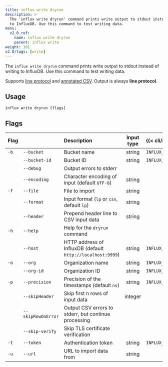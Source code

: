 ```yaml
---
title: influx write dryrun
description: >
  The 'influx write dryrun' command prints write output to stdout instead of writing
  to InfluxDB. Use this command to test writing data.
menu:
  v2_0_ref:
    name: influx write dryrun
    parent: influx write
weight: 101
v2.0/tags: [write]
---
```


The `influx write dryrun` command prints write output to stdout instead of writing
to InfluxDB. Use this command to test writing data.

Supports [line protocol](/v2.0/reference/syntax/line-protocol) and
[annotated CSV](/v2.0/reference/syntax/annotated-csv).
Output is always **line protocol**.

## Usage
```
influx write dryrun [flags]
```

## Flags
| Flag |                    | Description                                                | Input type | {{< cli/mapped >}}   |
|:---- |:---                |:-----------                                                |:----------:|:------------------   |
| `-b` | `--bucket`         | Bucket name                                                | string     | `INFLUX_BUCKET_NAME` |
|      | `--bucket-id`      | Bucket ID                                                  | string     | `INFLUX_BUCKET_ID`   |
|      | `--debug`          | Output errors to stderr                                    |            |                      |
|      | `--encoding`       | Character encoding of input (default `UTF-8`)              | string     |                      |
| `-f` | `--file`           | File to import                                             | string     |                      |
|      | `--format`         | Input format (`lp` or `csv`, default `lp`)                 | string     |                      |
|      | `--header`         | Prepend header line to CSV input data                      | string     |                      |
| `-h` | `--help`           | Help for the `dryrun` command                              |            |                      |
|      | `--host`           | HTTP address of InfluxDB (default `http://localhost:9999`) | string     | `INFLUX_HOST`        |
| `-o` | `--org`            | Organization name                                          | string     | `INFLUX_ORG`         |
|      | `--org-id`         | Organization ID                                            | string     | `INFLUX_ORG_ID`      |
| `-p` | `--precision`      | Precision of the timestamps (default `ns`)                 | string     | `INFLUX_PRECISION`   |
|      | `--skipHeader`     | Skip first n rows of input data                            | integer    |                      |
|      | `--skipRowOnError` | Output CSV errors to stderr, but continue processing       |            |                      |
|      | `--skip-verify`    | Skip TLS certificate verification                          |            |                      |
| `-t` | `--token`          | Authentication token                                       | string     | `INFLUX_TOKEN`       |
| `-u` | `--url`            | URL to import data from                                    | string     |                      |
